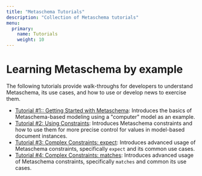 ```yaml
---
title: "Metaschema Tutorials"
description: "Collection of Metaschema tutorials"
menu:
  primary:
    name: Tutorials
    weight: 10
---
```


# Learning Metaschema by example

The following tutorials provide walk-throughs for developers to understand Metaschema, its use cases, and how to use or develop news to exercise them.

- [Tutorial #1:: Getting Started with Metaschema](1-getting-started/): Introduces the basics of Metaschema-based modeling using a "computer" model as an example.
- [Tutorial #2: Using Constraints](2-constraints/): Introduces Metaschema constraints and how to use them for more precise control for values in model-based document instances.
- [Tutorial #3: Complex Constraints: expect](3-constraints-expect/): Introduces advanced usage of Metaschema constraints, specifically `expect` and its common use cases.
- [Tutorial #4: Complex Constraints: matches](4-constraints-matches/): Introduces advanced usage of Metaschema constraints, specifically `matches` and common its use cases.